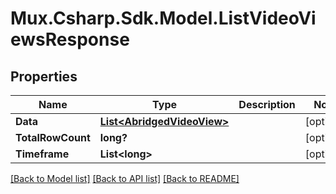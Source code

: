 # Mux.Csharp.Sdk.Model.ListVideoViewsResponse

## Properties

Name | Type | Description | Notes
------------ | ------------- | ------------- | -------------
**Data** | [**List&lt;AbridgedVideoView&gt;**](AbridgedVideoView.md) |  | [optional] 
**TotalRowCount** | **long?** |  | [optional] 
**Timeframe** | **List&lt;long&gt;** |  | [optional] 

[[Back to Model list]](../README.md#documentation-for-models) [[Back to API list]](../README.md#documentation-for-api-endpoints) [[Back to README]](../README.md)

